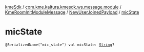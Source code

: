 [kmeSdk](../../../index.md) / [com.kme.kaltura.kmesdk.ws.message.module](../../index.md) / [KmeRoomInitModuleMessage](../index.md) / [NewUserJoinedPayload](index.md) / [micState](./mic-state.md)

# micState

`@SerializedName("mic_state") val micState: `[`String`](https://kotlinlang.org/api/latest/jvm/stdlib/kotlin/-string/index.html)`?`